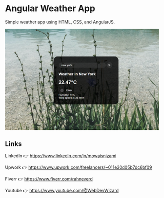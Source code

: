 # Angular Weather App

Simple weather app using HTML, CSS, and AngularJS.

![image](https://github.com/rahneverd/angular-weather-app/blob/main/angular-weather-app.PNG?raw=true)

## Links

LinkedIn 👉 https://www.linkedin.com/in/mowaisnizami

Upwork 👉 https://www.upwork.com/freelancers/~011e30d05b7dc6bf09

Fiverr 👉 https://www.fiverr.com/rahneverd

Youtube 👉 https://www.youtube.com/@WebDevWizard
